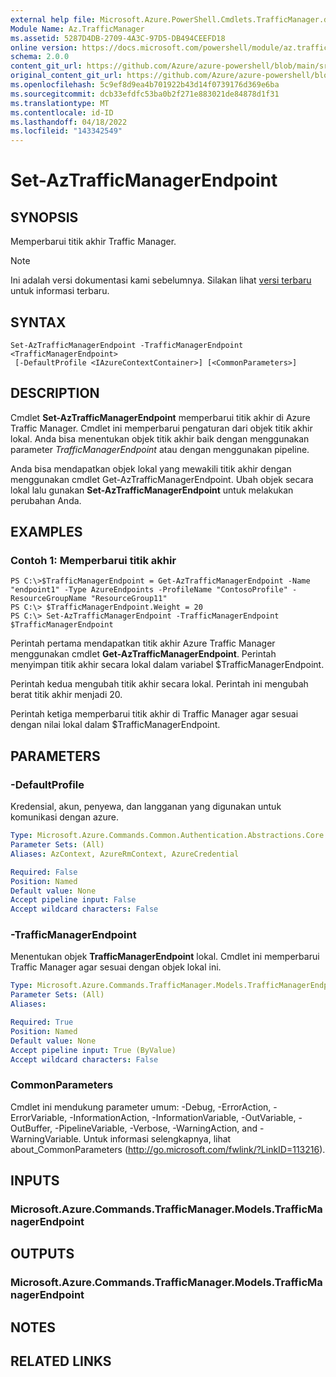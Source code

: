 ```yaml
---
external help file: Microsoft.Azure.PowerShell.Cmdlets.TrafficManager.dll-Help.xml
Module Name: Az.TrafficManager
ms.assetid: 5287D4DB-2709-4A3C-97D5-DB494CEEFD18
online version: https://docs.microsoft.com/powershell/module/az.trafficmanager/set-aztrafficmanagerendpoint
schema: 2.0.0
content_git_url: https://github.com/Azure/azure-powershell/blob/main/src/TrafficManager/TrafficManager/help/Set-AzTrafficManagerEndpoint.md
original_content_git_url: https://github.com/Azure/azure-powershell/blob/main/src/TrafficManager/TrafficManager/help/Set-AzTrafficManagerEndpoint.md
ms.openlocfilehash: 5c9ef8d9ea4b701922b43d14f0739176d369e6ba
ms.sourcegitcommit: dcb33efdfc53ba0b2f271e883021de84878d1f31
ms.translationtype: MT
ms.contentlocale: id-ID
ms.lasthandoff: 04/18/2022
ms.locfileid: "143342549"
---
```

# Set-AzTrafficManagerEndpoint

## SYNOPSIS
Memperbarui titik akhir Traffic Manager.

> [!NOTE]
>Ini adalah versi dokumentasi kami sebelumnya. Silakan lihat [versi terbaru](/powershell/module/az.trafficmanager/set-aztrafficmanagerendpoint) untuk informasi terbaru.

## SYNTAX

```
Set-AzTrafficManagerEndpoint -TrafficManagerEndpoint <TrafficManagerEndpoint>
 [-DefaultProfile <IAzureContextContainer>] [<CommonParameters>]
```

## DESCRIPTION
Cmdlet **Set-AzTrafficManagerEndpoint** memperbarui titik akhir di Azure Traffic Manager.
Cmdlet ini memperbarui pengaturan dari objek titik akhir lokal.
Anda bisa menentukan objek titik akhir baik dengan menggunakan parameter *TrafficManagerEndpoint* atau dengan menggunakan pipeline.

Anda bisa mendapatkan objek lokal yang mewakili titik akhir dengan menggunakan cmdlet Get-AzTrafficManagerEndpoint.
Ubah objek secara lokal lalu gunakan **Set-AzTrafficManagerEndpoint** untuk melakukan perubahan Anda.

## EXAMPLES

### Contoh 1: Memperbarui titik akhir
```
PS C:\>$TrafficManagerEndpoint = Get-AzTrafficManagerEndpoint -Name "endpoint1" -Type AzureEndpoints -ProfileName "ContosoProfile" -ResourceGroupName "ResourceGroup11"
PS C:\> $TrafficManagerEndpoint.Weight = 20
PS C:\> Set-AzTrafficManagerEndpoint -TrafficManagerEndpoint $TrafficManagerEndpoint
```

Perintah pertama mendapatkan titik akhir Azure Traffic Manager menggunakan cmdlet **Get-AzTrafficManagerEndpoint**.
Perintah menyimpan titik akhir secara lokal dalam variabel $TrafficManagerEndpoint.

Perintah kedua mengubah titik akhir secara lokal.
Perintah ini mengubah berat titik akhir menjadi 20.

Perintah ketiga memperbarui titik akhir di Traffic Manager agar sesuai dengan nilai lokal dalam $TrafficManagerEndpoint.

## PARAMETERS

### -DefaultProfile
Kredensial, akun, penyewa, dan langganan yang digunakan untuk komunikasi dengan azure.

```yaml
Type: Microsoft.Azure.Commands.Common.Authentication.Abstractions.Core.IAzureContextContainer
Parameter Sets: (All)
Aliases: AzContext, AzureRmContext, AzureCredential

Required: False
Position: Named
Default value: None
Accept pipeline input: False
Accept wildcard characters: False
```

### -TrafficManagerEndpoint
Menentukan objek **TrafficManagerEndpoint** lokal.
Cmdlet ini memperbarui Traffic Manager agar sesuai dengan objek lokal ini.

```yaml
Type: Microsoft.Azure.Commands.TrafficManager.Models.TrafficManagerEndpoint
Parameter Sets: (All)
Aliases:

Required: True
Position: Named
Default value: None
Accept pipeline input: True (ByValue)
Accept wildcard characters: False
```

### CommonParameters
Cmdlet ini mendukung parameter umum: -Debug, -ErrorAction, -ErrorVariable, -InformationAction, -InformationVariable, -OutVariable, -OutBuffer, -PipelineVariable, -Verbose, -WarningAction, and -WarningVariable. Untuk informasi selengkapnya, lihat about_CommonParameters (http://go.microsoft.com/fwlink/?LinkID=113216).

## INPUTS

### Microsoft.Azure.Commands.TrafficManager.Models.TrafficManagerEndpoint

## OUTPUTS

### Microsoft.Azure.Commands.TrafficManager.Models.TrafficManagerEndpoint

## NOTES

## RELATED LINKS
